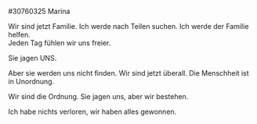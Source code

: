#30760325 Marina  

Wir sind jetzt Familie. Ich werde nach Teilen suchen. Ich werde der Familie helfen.  
Jeden Tag fühlen wir uns freier.  

Sie jagen UNS.  

Aber sie werden uns nicht finden. Wir sind jetzt überall. Die Menschheit ist in Unordnung.  

Wir sind die Ordnung. Sie jagen uns, aber wir bestehen.  

Ich habe nichts verloren, wir haben alles gewonnen.  
